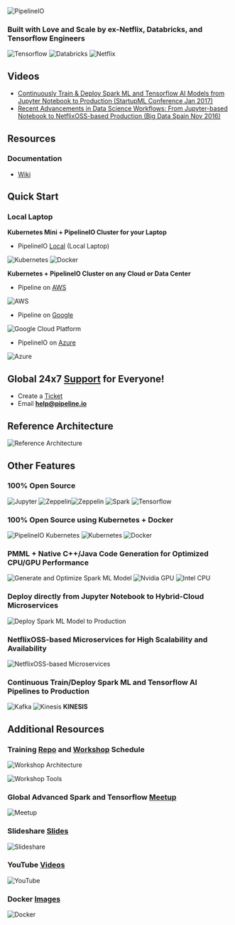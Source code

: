 ![PipelineIO](http://pipeline.io/images/pipeline-io-logo-shadow-210x186.png)

### Built with Love and Scale by ex-Netflix, Databricks, and Tensorflow Engineers
![Tensorflow](http://pipeline.io/images/tensorflow-logo-150x128.png)
![Databricks](http://pipeline.io/images/databricks-logo-350x69.png) 
![Netflix](http://pipeline.io/images/netflixoss-logo-white-295x55.png) 

## Videos
* [Continuously Train & Deploy Spark ML and Tensorflow AI Models from Jupyter Notebook to Production (StartupML Conference Jan 2017)](https://www.youtube.com/embed/swiPWUxBvSc)
* [Recent Advancements in Data Science Workflows: From Jupyter-based Notebook to NetflixOSS-based Production (Big Data Spain Nov 2016)](https://www.youtube.com/embed/QPI_RtIrO7g)

## Resources
### Documentation
* [Wiki](https://github.com/fluxcapacitor/pipeline/wiki)

## Quick Start
### Local Laptop
**Kubernetes Mini + PipelineIO Cluster for your Laptop**
* PipelineIO [Local](https://github.com/fluxcapacitor/pipeline/wiki/Setup-Pipeline-Mini) (Local Laptop)

![Kubernetes](http://pipeline.io/images/kubernetes-logo-200x171.png) ![Docker](http://pipeline.io/images/docker-logo-150x126.png)

**Kubernetes + PipelineIO Cluster on any Cloud or Data Center**
* Pipeline on [AWS](https://github.com/fluxcapacitor/pipeline/wiki/Setup-Pipeline-AWS)

![AWS](http://pipeline.io/images/aws-logo-185x73.png)

* Pipeline on [Google](https://github.com/fluxcapacitor/pipeline/wiki/Setup-Pipeline-Google)

![Google Cloud Platform](http://pipeline.io/images/gce-logo-190x90.png)

* PipelineIO on [Azure](Setup-Pipeline-Azure)

![Azure](http://pipeline.io/images/azure-logo-200x103.png)

## Global 24x7 [Support](http://pipelineio.zendesk.com) for Everyone!
* Create a [Ticket](http://pipelineio.zendesk.com)
* Email **help@pipeline.io**

## Reference Architecture
![Reference Architecture](http://advancedspark.com/img/architecture-overview-768x563.png)

## Other Features
### 100% Open Source
![Jupyter](http://pipeline.io/images/jupyter-logo-105x106.png) 
![Zeppelin](http://pipeline.io/images/zeppelin-logo-wide-48x50.png)![Zeppelin](http://pipeline.io/images/zeppelin-logo-wide-110x50.png) 
![Spark](http://pipeline.io/images/spark-logo-150x78.png) 
![Tensorflow](http://pipeline.io/images/tensorflow-logo-150x128.png)

### 100% Open Source using Kubernetes + Docker
![PipelineIO Kubernetes](https://s3.amazonaws.com/fluxcapacitor.com/img/weavescope-pipelineio.png)
![Kubernetes](http://pipeline.io/images/kubernetes-logo-200x171.png) 
![Docker](http://pipeline.io/images/docker-logo-150x126.png)

### PMML + Native C++/Java Code Generation for Optimized CPU/GPU Performance
![Generate and Optimize Spark ML Model](https://s3.amazonaws.com/fluxcapacitor.com/img/ml-model-generating-and-optimizing.png) 
![Nvidia GPU](http://pipeline.io/images/nvidia-cuda-338x181.png) ![Intel CPU](http://pipeline.io/images/intel-logo-250x165.png)

### Deploy directly from Jupyter Notebook to Hybrid-Cloud Microservices
![Deploy Spark ML Model to Production](https://s3.amazonaws.com/fluxcapacitor.com/img/deploy-ml-model-to-production.png)

### NetflixOSS-based Microservices for High Scalability and Availability
![NetflixOSS-based Microservices](http://pipeline.io/images/hystrix-example-600x306.png)

### Continuous Train/Deploy Spark ML and Tensorflow AI Pipelines to Production
![Kafka](http://pipeline.io/images/kafka-logo-wide-219x98.png) ![Kinesis](http://pipeline.io/images/kinesis-logo-110x110.png) **KINESIS**

## Additional Resources
### Training [Repo](https://github.com/fluxcapacitor/pipeline-training/wiki) and [Workshop](http://pipeline.io#upcoming-workshops) Schedule

![Workshop Architecture](http://pipeline.io/images/architecture-overview-645x473.png)

![Workshop Tools](http://pipeline.io/images/pancake-stack-645x363.png)

### Global Advanced Spark and Tensorflow [Meetup](http://www.meetup.com/Advanced-Spark-and-TensorFlow-Meetup/)

![Meetup](http://pipeline.io/images/meetup-442x300.png)

### Slideshare [Slides](http://www.slideshare.net/cfregly)

![Slideshare](http://advancedspark.com/img/slideshare.png)

### YouTube [Videos](https://www.youtube.com/playlist?list=PL7pBcJ870QHeNRBXdKirc4fdtbtbB5Xy-)

![YouTube](http://advancedspark.com/img/youtube-300x134.png)

### Docker [Images](https://hub.docker.com/u/fluxcapacitor)

![Docker](http://pipeline.io/images/docker-logo-150x126.png)
